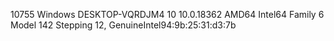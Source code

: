 10755 Windows DESKTOP-VQRDJM4 10 10.0.18362 AMD64 Intel64 Family 6 Model 142 Stepping 12, GenuineIntel94:9b:25:31:d3:7b